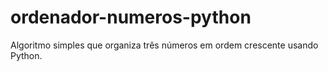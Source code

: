 # ordenador-numeros-python
Algoritmo simples que organiza três números em ordem crescente usando Python.
